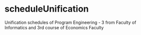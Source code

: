 # scheduleUnification
Unification schedules of Program Engineering - 3 from Faculty of Informatics and 3rd course of Economics Faculty
